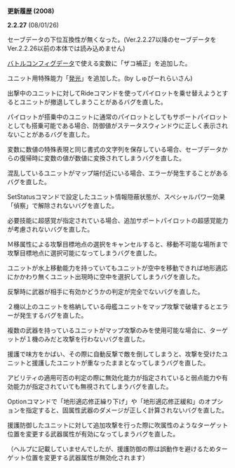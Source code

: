 **更新履歴 (2008)**

**2.2.27** (08/01/26)

セーブデータの下位互換性が無くなった。(Ver.2.2.27以降のセーブデータをVer.2.2.26以前の本体では読み込めません)

[バトルコンフィグデータ](バトルコンフィグデータ)で使える変数に「ザコ補正」を追加した。

ユニット用特殊能力「[発光](発光)」を追加した。(by しゅぴーれらいさん)

出撃中のユニットに対してRideコマンドを使ってパイロットを乗せ替えようとするとユニットが撤退してしまうことがあるバグを直した。

パイロットが搭乗中のユニットに通常のパイロットとしてもサポートパイロットとしても搭乗可能である場合、防御値がステータスウィンドウに正しく表示されないことがあるバグを直した。

変数に数値の特殊表現と同じ書式の文字列を保存している場合、セーブデータからの復帰時に変数の値が数値に変換されてしまうバグを直した。

混乱しているユニットがマップ端付近にいる場合、エラーが発生することがあるバグを直した。

SetStatusコマンドで設定したユニット情報隠蔽状態が、スペシャルパワー効果「偵察」で解除されないバグを直した。

必要技能に超感覚が指定されている場合、追加サポートパイロットの超感覚能力が考慮されないバグを直した。

Ｍ移属性による攻撃目標地点の選択をキャンセルすると、移動不可能な場所まで攻撃目標地点に選択可能になってしまうバグを直した。

ユニットが水上移動能力を持っていてもユニットが空中を移動できれば地形適応にかかわり無くユニット出現時に空中を選択してしまうバグを直した。

反撃時に武器が相手に有効かどうかの判定が完全でないバグを直した。

２機以上のユニットを格納している母艦ユニットをマップ攻撃で破壊するとエラーが発生するバグを直した。

複数の武器を持っているユニットがマップ攻撃のみを使用可能な場合に、ターゲットが１機のみだと攻撃を行わないバグを直した。

援護で味方をかばい、その際に自動反撃で敵を倒してしまうと、攻撃を受けたユニットと援護したユニットが重なったままとなってしまうバグを直した。

アビリティの適用可否の判定の際に無効化能力が指定されていると弱点能力や有効能力が指定されていても無視されてしまうバグを直した。

Optionコマンドで「地形適応修正繰り下げ」や「地形適応修正緩和」のオプションを指定すると、固属性武器のダメージが正しく計算されないバグを直した。

援護防御したユニットに対して追加攻撃を行った際に吹属性のようなターゲット位置を変更する武器属性が有効になってしまうバグを直した。

（ヘルプに記載していませんでしたが、援護防御の際は誤動作を避けるためターゲット位置を変更する武器属性が無効化されます）
